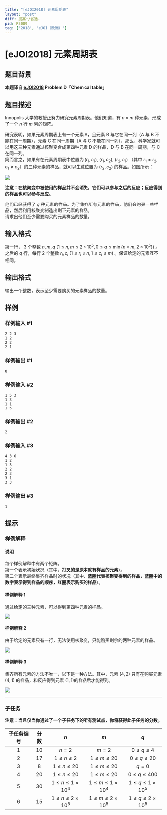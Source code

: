 ```yaml
---
title: "[eJOI2018] 元素周期表"
layout: "post"
diff: 提高+/省选-
pid: P5089
tag: ['2018', 'eJOI（欧洲）']
---
```

# [eJOI2018] 元素周期表
## 题目背景

**本题译自 [eJOI2018](http://ejoi2018.org/) Problem D「Chemical table」**


## 题目描述

Innopolis 大学的教授正努力研究元素周期表。他们知道，有 $n \times m$ 种元素，形成了一个 $n$ 行 $m$ 列的矩阵。

研究表明，如果元素周期表上有一个元素 A，且元素 B 与它在同一列（A 与 B 不能在同一周期），元素 C 在同一周期（A 与 C 不能在同一列），那么，科学家就可以用这三种元素通过核聚变合成第四种元素 D 的样品，D 与 B 在同一周期，与 C 在同一列。  
简而言之，如果有在元素周期表中位置为 $(r_1, c_1),\ (r_1, c_2),\ (r_2, c_1)$ （其中 $r_1 \neq r_2, c_1 \neq c_2$）的三种元素的样品，就可以生成位置为 $(r_2, c_2)$ 的样品。如图所示：

![](http://codeforces.com/predownloaded/95/22/95223620a323ec59470718b34958c7f295698ff1.png)

**注意：在核聚变中被使用的样品并不会消失，它们可以参与之后的反应；反应得到的样品也可以参与反应。**

他们已经获得了 $q$ 种元素的样品。为了集齐所有元素的样品，他们会购买一些样品，然后利用核聚变制造出剩下元素的样品。  
请求出他们至少需要购买的元素样品的数量。
## 输入格式

第一行， $3$ 个整数 $n, m, q \ (1 \le n, m \le 2 \times 10^5, 0 \le q \le \min \{n \times m, 2 \times 10^5\})$ 。  
之后的 $q$ 行，每行 $2$ 个整数 $r_i, c_i \ (1 \le r_i \le n, 1 \le c_i \le m)$ 。保证给定的元素互不相同。
## 输出格式

输出一个整数，表示至少需要购买的元素样品的数量。
## 样例

### 样例输入 #1
```
2 2 3
1 2
2 2
2 1
```
### 样例输出 #1
```
0
```
### 样例输入 #2
```
1 5 3
1 3
1 1
1 5
```
### 样例输出 #2
```
2
```
### 样例输入 #3
```
4 3 6
1 2
1 3
2 2
2 3
3 1
3 3
```
### 样例输出 #3
```
1
```
## 提示

### 样例解释

#### 说明
每个样例解释中有两个矩阵。  
第一个表示初始状况（其中，**打叉的是原本就有样品的元素**）。  
第二个表示最终集齐样品时的状况（其中，**蓝圈代表核聚变得到的样品，蓝圈中的数字表示得到样品的顺序，红圈表示购买的样品**）。

#### 样例解释 1

通过给定的三种元素，可以得到第四种元素的样品。

![](http://codeforces.com/predownloaded/ee/44/ee44494c3f7ff02138d16c3ee2119a4a528c893a.png)

#### 样例解释 2

由于给定的元素只有一行，无法使用核聚变，只能购买剩余的两种元素的样品。

![](http://codeforces.com/predownloaded/db/b4/dbb4c8c683b0e23a35c204b500695c0efb59e587.png)

#### 样例解释 3

集齐所有元素的方法不唯一，以下是一种方法。其中，元素 $(4, 2)$ 只有在购买元素 $(4, 1)$ 的样品，和反应得到元素 $(1, 1)$的样品后才能得到。

![](http://codeforces.com/predownloaded/0c/d8/0cd813ff41b05914fceb0e1f25c2907bcb020959.png)

---

### 子任务 

**注意：当且仅当你通过了一个子任务下的所有测试点，你将获得此子任务的分数。**  


|子任务编号|分数|$n$|$m$|$q$|
|:-:|:-:|:-:|:-:|:-:|
|$1$|$10$|$n=2$|$m=2$|$0 \le q \le 4$|
|$2$|$17$|$1 \le n \le 2$|$1 \le m \le 20$|$0 \le q \le 20$|
|$3$|$8$|$1 \le n \le 20$|$1 \le m \le 20$|$q=0$|
|$4$|$20$|$1 \le n \le 20$|$1 \le m \le 20$|$0 \le q \le 400$|
|$5$|$30$|$1 \le n \le 1 \times 10^4$|$1 \le m \le 1 \times 10^4$|$1 \le q \le 1 \times 10^5$|
|$6$|$15$|$1 \le n \le 2 \times 10^5$|$1 \le m \le 2 \times 10^5$|$1 \le q \le 2 \times 10^5$|
